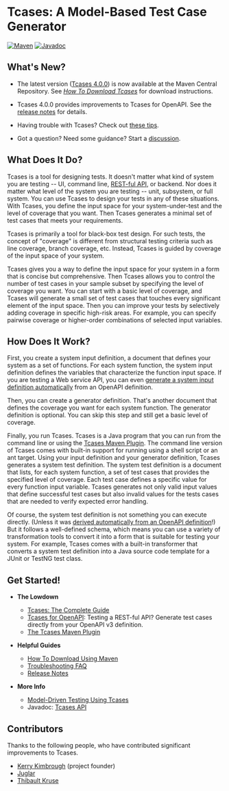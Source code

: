 # Tcases: A Model-Based Test Case Generator #

[![Maven](https://img.shields.io/badge/maven-4.0.0-green.svg)](https://search.maven.org/search?q=tcases-shell)
[![Javadoc](https://img.shields.io/badge/javadoc-4.0.0-green.svg)](https://javadoc.io/doc/org.cornutum.tcases/tcases-shell)

## What's New? ##
  * The latest version ([Tcases 4.0.0](ReleaseNotes.md#400)) is now available at the Maven Central Repository.
    See [*How To Download Tcases*](HowToDownload.md) for download instructions.

  * Tcases 4.0.0 provides improvements to Tcases for OpenAPI. See the [release notes](ReleaseNotes.md#400) for details.

  * Having trouble with Tcases? Check out [these tips](./Troubleshooting-FAQs.md).

  * Got a question? Need some guidance? Start a [discussion](https://github.com/Cornutum/tcases/discussions).

## What Does It Do? ##

Tcases is a tool for designing tests. It doesn't matter what kind of system you are testing -- UI, command line,
[REST-ful API](tcases-openapi/README.md#tcases-for-openapi-from-rest-ful-to-test-ful), or backend.  Nor does it matter
what level of the system you are testing -- unit, subsystem, or full system. You can use Tcases to design your tests in any of
these situations. With Tcases, you define the input space for your system-under-test and the level of coverage that you
want. Then Tcases generates a minimal set of test cases that meets your requirements.

Tcases is primarily a tool for black-box test design. For such tests, the concept of "coverage" is different from structural
testing criteria such as line coverage, branch coverage, etc. Instead, Tcases is guided by coverage of the input space of your
system.

Tcases gives you a way to define the input space for your system in a form that is concise but comprehensive. Then Tcases allows
you to control the number of test cases in your sample subset by specifying the level of coverage you want. You can start with a
basic level of coverage, and Tcases will generate a small set of test cases that touches every significant element of the input
space. Then you can improve your tests by selectively adding coverage in specific high-risk areas. For example, you can specify
pairwise coverage or higher-order combinations of selected input variables.

## How Does It Work? ##

First, you create a system input definition, a document that defines your system as a set of functions. For each system
function, the system input definition defines the variables that characterize the function input space. If you are testing a Web
service API, you can even [generate a system input definition automatically](tcases-openapi/README.md#tcases-for-openapi-from-rest-ful-to-test-ful)
from an OpenAPI definition.

Then, you can create a generator definition. That's another document that defines the coverage you want for each system
function. The generator definition is optional. You can skip this step and still get a basic level of coverage.

Finally, you run Tcases. Tcases is a Java program that you can run from the command line or using the
[Tcases Maven Plugin](http://www.cornutum.org/tcases/docs/tcases-maven-plugin/). The command line version of Tcases comes with built-in
support for running using a shell script or an ant target. Using your input definition and your generator definition, Tcases
generates a system test definition. The system test definition is a document that lists, for each system function, a set of test
cases that provides the specified level of coverage. Each test case defines a specific value for every function input
variable. Tcases generates not only valid input values that define successful test cases but also invalid values for the tests
cases that are needed to verify expected error handling.

Of course, the system test definition is not something you can execute directly. (Unless it was
[derived automatically from an OpenAPI definition](tcases-openapi/README.md#how-do-you-run-generated-api-test-cases)!)
But it follows a well-defined schema, which means you can use a variety of transformation tools to convert it into a form that
is suitable for testing your system. For example, Tcases comes with a built-in transformer that converts a system test
definition into a Java source code template for a JUnit or TestNG test class.

## Get Started! ##

  * **The Lowdown**
    * [Tcases: The Complete Guide](./Tcases-Guide.md#tcases-the-complete-guide)
    * [Tcases for OpenAPI](tcases-openapi/README.md#tcases-for-openapi-from-rest-ful-to-test-ful): Testing a REST-ful API? Generate test cases directly from your OpenAPI v3 definition.
    * [The Tcases Maven Plugin](http://www.cornutum.org/tcases/docs/tcases-maven-plugin/)

  * **Helpful Guides**
    * [How To Download Using Maven](HowToDownload.md)
    * [Troubleshooting FAQ](./Troubleshooting-FAQs.md#troubleshooting-faqs)
    * [Release Notes](ReleaseNotes.md)

  * **More Info**
    * [Model-Driven Testing Using Tcases](ModelDrivenTestingForAgileTeams.md)
    * Javadoc: [Tcases API](http://www.cornutum.org/tcases/docs/api/index.html)

## Contributors ##

Thanks to the following people, who have contributed significant improvements to Tcases.

  * [Kerry Kimbrough](https://github.com/kerrykimbrough) (project founder)
  * [Juglar](https://github.com/juglar)
  * [Thibault Kruse](https://github.com/tkruse)
